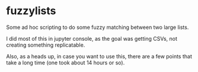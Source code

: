 # fuzzylists

Some ad hoc scripting to do some fuzzy matching between two large lists.

I did most of this in jupyter console, as the goal was getting CSVs, not creating something replicatable.

Also, as a heads up, in case you want to use this, there are a few points that take a long time (one took about 14 hours or so).
